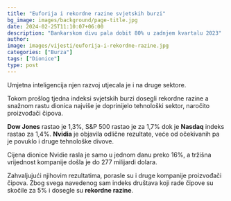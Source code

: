 ```yaml
---
title: "Euforija i rekordne razine svjetskih burzi"
bg_image: images/background/page-title.jpg
date: 2024-02-25T11:10:07+06:00
description: "Bankarskom divu pala dobit 80% u zadnjem kvartalu 2023"
author: 
image: images/vijesti/euforija-i-rekordne-razine.jpg
categories: ["Burza"]
tags: ["Dionice"]
type: post
---
```

Umjetna inteligencija njen razvoj utjecala je i na druge sektore.

Tokom prošlog tjedna indeksi svjetskih burzi dosegli rekordne razine a snažnom rastu dionica najviše
je doprinijelo tehnološki sektor, naročito proizvođači čipova.

**Dow Jones** rastao je 1,3%, S&P 500 rastao je za 1,7% dok je **Nasdaq** indeks rastao za 1,4%.
**Nvidia** je objavila odlične rezultate, veće od očekivanih pa je povuklo i druge tehnološke divove.

Cijena dionice Nvidie rasla je samo u jednom danu preko 16%, a tržišna vrijednost kompanije došla je
do 277 milijardi dolara.

Zahvaljujući njihovim rezultatima, porasle su i druge kompanije proizvođači čipova.
Zbog svega navedenog sam indeks društava koji rade čipove su skočile za 5% i dosegle su **rekordne razine**.


